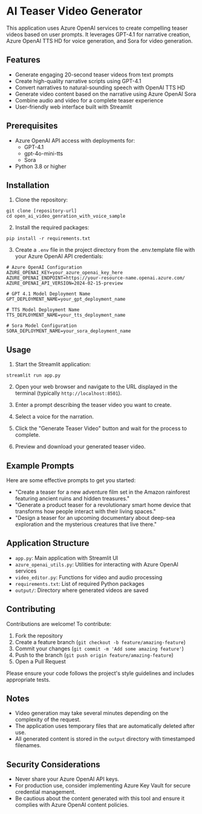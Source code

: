 # AI Teaser Video Generator

This application uses Azure OpenAI services to create compelling teaser videos based on user prompts. It leverages GPT-4.1 for narrative creation, Azure OpenAI TTS HD for voice generation, and Sora for video generation.

## Features

- Generate engaging 20-second teaser videos from text prompts
- Create high-quality narrative scripts using GPT-4.1
- Convert narratives to natural-sounding speech with OpenAI TTS HD
- Generate video content based on the narrative using Azure OpenAI Sora
- Combine audio and video for a complete teaser experience
- User-friendly web interface built with Streamlit

## Prerequisites

- Azure OpenAI API access with deployments for:
  - GPT-4.1
  - gpt-4o-mini-tts
  - Sora
- Python 3.8 or higher

## Installation

1. Clone the repository:
```
git clone [repository-url]
cd open_ai_video_genration_with_voice_sample
```

2. Install the required packages:
```
pip install -r requirements.txt
```

3. Create a `.env` file in the project directory from the .env.template file with your Azure OpenAI API credentials:
```
# Azure OpenAI Configuration
AZURE_OPENAI_KEY=your_azure_openai_key_here
AZURE_OPENAI_ENDPOINT=https://your-resource-name.openai.azure.com/
AZURE_OPENAI_API_VERSION=2024-02-15-preview

# GPT 4.1 Model Deployment Name
GPT_DEPLOYMENT_NAME=your_gpt_deployment_name

# TTS Model Deployment Name
TTS_DEPLOYMENT_NAME=your_tts_deployment_name

# Sora Model Configuration
SORA_DEPLOYMENT_NAME=your_sora_deployment_name
```

## Usage

1. Start the Streamlit application:
```
streamlit run app.py
```

2. Open your web browser and navigate to the URL displayed in the terminal (typically `http://localhost:8501`).

3. Enter a prompt describing the teaser video you want to create.

4. Select a voice for the narration.

5. Click the "Generate Teaser Video" button and wait for the process to complete.

6. Preview and download your generated teaser video.

## Example Prompts

Here are some effective prompts to get you started:

- "Create a teaser for a new adventure film set in the Amazon rainforest featuring ancient ruins and hidden treasures."
- "Generate a product teaser for a revolutionary smart home device that transforms how people interact with their living spaces."
- "Design a teaser for an upcoming documentary about deep-sea exploration and the mysterious creatures that live there."


## Application Structure

- `app.py`: Main application with Streamlit UI
- `azure_openai_utils.py`: Utilities for interacting with Azure OpenAI services
- `video_editor.py`: Functions for video and audio processing
- `requirements.txt`: List of required Python packages
- `output/`: Directory where generated videos are saved

## Contributing

Contributions are welcome! To contribute:

1. Fork the repository
2. Create a feature branch (`git checkout -b feature/amazing-feature`)
3. Commit your changes (`git commit -m 'Add some amazing feature'`)
4. Push to the branch (`git push origin feature/amazing-feature`)
5. Open a Pull Request

Please ensure your code follows the project's style guidelines and includes appropriate tests.

## Notes

- Video generation may take several minutes depending on the complexity of the request.
- The application uses temporary files that are automatically deleted after use.
- All generated content is stored in the `output` directory with timestamped filenames.

## Security Considerations

- Never share your Azure OpenAI API keys.
- For production use, consider implementing Azure Key Vault for secure credential management.
- Be cautious about the content generated with this tool and ensure it complies with Azure OpenAI content policies.

